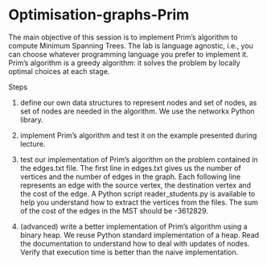 # Optimisation-graphs-Prim


The main objective of this session is to implement Prim’s algorithm to compute Minimum Spanning Trees. The lab
is language agnostic, i.e., you can choose whatever programming language you prefer to implement it.
Prim’s algorithm is a greedy algorithm: it solves the problem by locally optimal choices at each stage.


Steps
1. define our own data structures to represent nodes and set of nodes, as set of nodes are needed in the algorithm.
We use the networkx Python library.

2. implement Prim’s algorithm and test it on the example presented during lecture.

3. test our implementation of Prim’s algorithm on the problem contained in the edges.txt file.
The first line in edges.txt gives us the number of vertices and the number of edges in the graph. Each
following line represents an edge with the source vertex, the destination vertex and the cost of the edge. A
Python script reader_students.py is available to help you understand how to extract the vertices from the
files.
The sum of the cost of the edges in the MST should be -3612829.

4. (advanced) write a better implementation of Prim’s algorithm using a binary heap. We reuse Python
standard implementation of a heap. Read the documentation to understand how to deal with updates of nodes.
Verify that execution time is better than the naive implementation.
